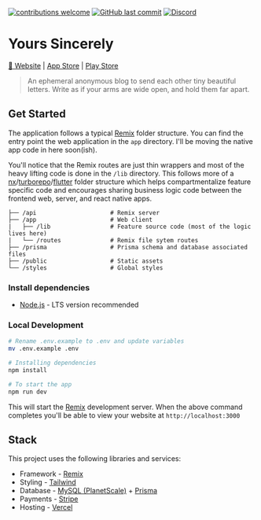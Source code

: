 [![contributions welcome](https://img.shields.io/badge/contributions-welcome-brightgreen.svg?style=flat)](https://github.com/kyh/yours-sincerely/issues)
[![GitHub last commit](https://img.shields.io/github/last-commit/kyh/yours-sincerely)](https://github.com/kyh/yours-sincerely)
[![Discord](https://img.shields.io/badge/Discord-Join%20Chat-%237289DA)](https://discord.gg/YtafKzR)

# Yours Sincerely

[🚀 Website](https://yourssincerely.org/) | [App Store](https://apps.apple.com/ag/app/yours-sincerely/id1510472230) | [Play Store](https://play.google.com/store/apps/details?id=com.kyh.yourssincerely)

> An ephemeral anonymous blog to send each other tiny beautiful letters. Write as if your arms are wide open, and hold them far apart.

## Get Started

The application follows a typical [Remix](https://remix.run/docs/en/v1/tutorials/blog) folder structure. You can find the entry point the web application in the `app` directory. I'll be moving the native app code in here soon(ish).

You'll notice that the Remix routes are just thin wrappers and most of the heavy lifting code is done in the `/lib` directory. This follows more of a [nx](https://nx.dev/getting-started/intro)/[turborepo](https://turborepo.org/)/[flutter](https://flutter.dev/) folder structure which helps compartmentalize feature specific code and encourages sharing business logic code between the frontend web, server, and react native apps.

```
├── /api                     # Remix server
├── /app                     # Web client
|   ├── /lib                 # Feature source code (most of the logic lives here)
|   └── /routes              # Remix file sytem routes
├── /prisma                  # Prisma schema and database associated files
├── /public                  # Static assets
└── /styles                  # Global styles
```

### Install dependencies

- [Node.js](https://nodejs.org/en) - LTS version recommended

### Local Development

```sh
# Rename .env.example to .env and update variables
mv .env.example .env

# Installing dependencies
npm install

# To start the app
npm run dev
```

This will start the [Remix](https://remix.run) development server. When the above command completes you'll be able to view your website at `http://localhost:3000`

## Stack

This project uses the following libraries and services:

- Framework - [Remix](https://remix.run)
- Styling - [Tailwind](https://tailwindcss.com)
- Database - [MySQL (PlanetScale)](https://planetscale.com) + [Prisma](https://www.prisma.io)
- Payments - [Stripe](https://stripe.com)
- Hosting - [Vercel](https://vercel.com)
